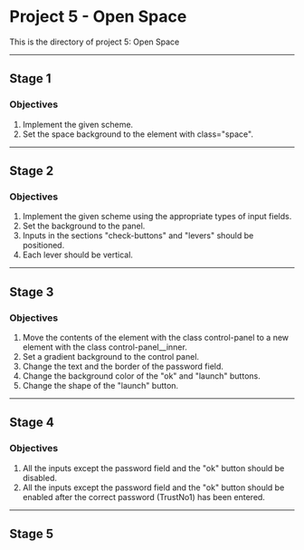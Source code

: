 # Project 5 - Open Space

This is the directory of project 5: Open Space

---

## Stage 1
### Objectives

1. Implement the given scheme.
2. Set the space background to the element with class="space".

---

## Stage 2
### Objectives

1. Implement the given scheme using the appropriate types of input fields.
2. Set the background to the panel.
3. Inputs in the sections "check-buttons" and "levers" should be positioned.
4. Each lever should be vertical.

---

## Stage 3
### Objectives

1. Move the contents of the element with the class control-panel to a new element with the class control-panel__inner.
2. Set a gradient background to the control panel.
3. Change the text and the border of the password field.
4. Change the background color of the "ok" and "launch" buttons.
5. Change the shape of the "launch" button.

---

## Stage 4
### Objectives

1. All the inputs except the password field and the "ok" button should be disabled.
2. All the inputs except the password field and the "ok" button should be enabled after the correct password (TrustNo1) has been entered.

---

## Stage 5
### 
